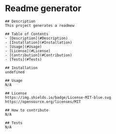 # Readme generator
    ## Description
    This project generates a readmew

    ## Table of Contents
    - [Description](#Description)
    - [Installation](#Installation)
    - [Usage](#Usage)
    - [License](#License)
    - [Contribution](#Contribution)
    - [Tests](#Tests)
    
    ## Installation
    undefined

    ## Usage
    N/A

    ## License
    https://img.shields.io/badge/License-MIT-blue.svg
    https://opensource.org/licenses/MIT

    ## How to contribute
    N/A

    ## Tests
    N/A
